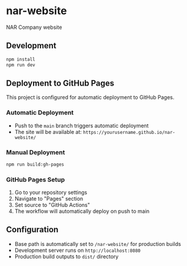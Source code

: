 # nar-website
NAR Company website

## Development

```bash
npm install
npm run dev
```

## Deployment to GitHub Pages

This project is configured for automatic deployment to GitHub Pages.

### Automatic Deployment
- Push to the `main` branch triggers automatic deployment
- The site will be available at: `https://yourusername.github.io/nar-website/`

### Manual Deployment
```bash
npm run build:gh-pages
```

### GitHub Pages Setup
1. Go to your repository settings
2. Navigate to "Pages" section
3. Set source to "GitHub Actions"
4. The workflow will automatically deploy on push to main

## Configuration
- Base path is automatically set to `/nar-website/` for production builds
- Development server runs on `http://localhost:8080`
- Production build outputs to `dist/` directory
